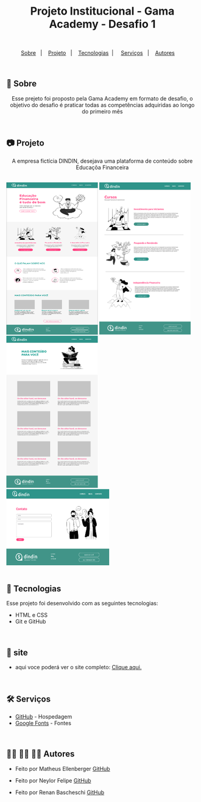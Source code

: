 <h1 align="center"> Projeto Institucional - Gama Academy - Desafio 1 </h1>

<br>

<p align="center">
  <a href="#-sobre">Sobre</a>&nbsp;&nbsp;&nbsp;|&nbsp;&nbsp;&nbsp;
  <a href="#-projeto">Projeto</a>&nbsp;&nbsp;&nbsp;|&nbsp;&nbsp;&nbsp;
  <a href="#-tecnologias">Tecnologias</a>&nbsp;&nbsp;|&nbsp;&nbsp;&nbsp;&nbsp;
  <a href="#-Serviços">Serviços</a>&nbsp;&nbsp;&nbsp;|&nbsp;&nbsp;&nbsp;
  <a href="#-Autores">Autores</a>&nbsp;&nbsp;&nbsp;&nbsp;&nbsp;&nbsp;
</p>

<br>

## 🎯 Sobre

<p align="center">Esse prejeto foi proposto pela Gama Academy em formato de desafio, o objetivo do desafio é praticar todas as competências adquiridas ao longo do primeiro mês</p>

<br>

## 📷 Projeto
<p align="center">A empresa fictícia DINDIN, desejava uma plataforma de conteúdo sobre Educaçõa Financeira</p>
<br>
<div display="flex">
<img src="./projeto-finalizado/INICIO.png" alt="inicio" width="240px" height="400px">
<img src="./projeto-finalizado/CURSOS.png" alt="inicio" width="240px" height="400px">
<img src="./projeto-finalizado/BLOG.png" alt="inicio" width="240px" height="400px">
<img src="./projeto-finalizado/CONTATO.png" alt="inicio" width="270px" height="200px">
</div>

<br>

## 🚀 Tecnologias

Esse projeto foi desenvolvido com as seguintes tecnologias:

- HTML e CSS
- Git e GitHub

<br>

## 📍 site

- aqui voce poderá ver o site completo: <a href="https://matheus-ellenberger.github.io/Desafio-1/">Clique aqui.</a> 
<br>

## 🛠️ Serviços

- <a href="https://github.com/Matheus-Ellenberger">GitHub</a> - Hospedagem
- <a href="https://fonts.google.com/">Google Fonts</a> - Fontes

<br>

## 🙋‍♂️ 🙋‍♂️ 🙋‍♂️ Autores

- Feito por Matheus Ellenberger <a href="https://github.com/Matheus-Ellenberger">GitHub</a>

- Feito por Neylor Felipe <a href="https://github.com/neylorfelipet3">GitHub</a>

- Feito por Renan Bascheschi <a href="https://github.com/renanbacheschi">GitHub</a>
